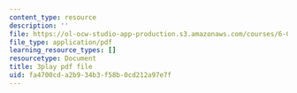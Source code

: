 ```yaml
---
content_type: resource
description: ''
file: https://ol-ocw-studio-app-production.s3.amazonaws.com/courses/6-0001-introduction-to-computer-science-and-programming-in-python-fall-2016/fa4700cda2b934b3f58b0cd212a97e7f_SrkqbLOQcEo.pdf
file_type: application/pdf
learning_resource_types: []
resourcetype: Document
title: 3play pdf file
uid: fa4700cd-a2b9-34b3-f58b-0cd212a97e7f
---
```

